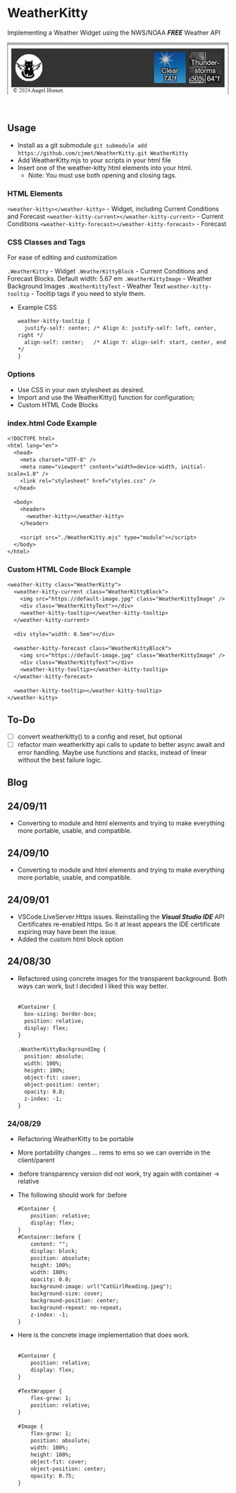 # WeatherKitty

Implementing a Weather Widget using the NWS/NOAA **_FREE_** Weather API <br>

![DemoImage](https://raw.githubusercontent.com/cjmet/WeatherKitty/main/img/DemoImage.jpg)

<br>

## Usage

- Install as a git submodule
  `git submodule add https://github.com/cjmet/WeatherKitty.git WeatherKitty`
- Add WeatherKitty.mjs to your scripts in your html file
- Insert one of the weather-kitty html elements into your html.
  - Note: You must use both opening and closing tags.

### HTML Elements

`<weather-kitty></weather-kitty>` - Widget, including Current Conditions and Forecast
`<weather-kitty-current></weather-kitty-current>` - Current Conditions
`<weather-kitty-forecast></weather-kitty-forecast>` - Forecast

### CSS Classes and Tags

For ease of editing and customization

`.WeatherKitty` - Widget
`.WeatherKittyBlock` - Current Conditions and Forecast Blocks. Default width: 5.67 em
`.WeatherKittyImage` - Weather Background Images
`.WeatherKittyText` - Weather Text
`weather-kitty-tooltip` - Tooltip tags if you need to style them.

- Example CSS
  ```
  weather-kitty-tooltip {
    justify-self: center; /* Align X: justify-self: left, center, right */
    align-self: center;   /* Align Y: align-self: start, center, end */
  }
  ```

### Options

- Use CSS in your own stylesheet as desired.
- Import and use the WeatherKitty() function for configuration;
- Custom HTML Code Blocks

### index.html Code Example

```
<!DOCTYPE html>
<html lang="en">
  <head>
    <meta charset="UTF-8" />
    <meta name="viewport" content="width=device-width, initial-scale=1.0" />
    <link rel="stylesheet" href="styles.css" />
  </head>

  <body>
    <header>
      <weather-kitty></weather-kitty>
    </header>

    <script src="./WeatherKitty.mjs" type="module"></script>
  </body>
</html>
```

### Custom HTML Code Block Example

```
<weather-kitty class="WeatherKitty">
  <weather-kitty-current class="WeatherKittyBlock">
    <img src="https://default-image.jpg" class="WeatherKittyImage" />
    <div class="WeatherKittyText"></div>
    <weather-kitty-tooltip></weather-kitty-tooltip>
  </weather-kitty-current>

  <div style="width: 0.5em"></div>

  <weather-kitty-forecast class="WeatherKittyBlock">
    <img src="https://default-image.jpg" class="WeatherKittyImage" />
    <div class="WeatherKittyText"></div>
    <weather-kitty-tooltip></weather-kitty-tooltip>
  </weather-kitty-forecast>

  <weather-kitty-tooltip></weather-kitty-tooltip>
</weather-kitty>
```

## To-Do

- [ ] convert weatherkitty() to a config and reset, but optional
- [ ] refactor main weatherkitty api calls to update to better async await and error handling. Maybe use functions and stacks, instead of linear without the best failure logic.

## Blog

## 24/09/11

- Converting to module and html elements and trying to make everything more portable, usable, and compatible.

## 24/09/10

- Converting to module and html elements and trying to make everything more portable, usable, and compatible.

## 24/09/01

- VSCode.LiveServer.Https issues. Reinstalling the **_Visual Studio IDE_** API Certificates re-enabled https. So it at least appears the IDE certificate expiring may have been the issue.
- Added the custom html block option

## 24/08/30

- Refactored using concrete images for the transparent background. Both ways can work, but I decided I liked this way better.

  ```

  #Container {
    box-sizing: border-box;
    position: relative;
    display: flex;
  }

  .WeatherKittyBackgroundImg {
    position: absolute;
    width: 100%;
    height: 100%;
    object-fit: cover;
    object-position: center;
    opacity: 0.8;
    z-index: -1;
  }
  ```

### 24/08/29

- Refactoring WeatherKitty to be portable
- More portability changes ... rems to ems so we can override in the client/parent
- :before transparency version did not work, try again with container -> relative
- The following should work for :before

  ```
  #Container {
      position: relative;
      display: flex;
  }
  #Container::before {
      content: "";
      display: block;
      position: absolute;
      height: 100%;
      width: 100%;
      opacity: 0.8;
      background-image: url("CatGirlReading.jpeg");
      background-size: cover;
      background-position: center;
      background-repeat: no-repeat;
      z-index: -1;
  }
  ```

- Here is the concrete image implementation that does work.

  ```

  #Container {
      position: relative;
      display: flex;
  }

  #TextWrapper {
      flex-grow: 1;
      position: relative;
  }

  #Image {
      flex-grow: 1;
      position: absolute;
      width: 100%;
      height: 100%;
      object-fit: cover;
      object-position: center;
      opacity: 0.75;
  }

  ```
